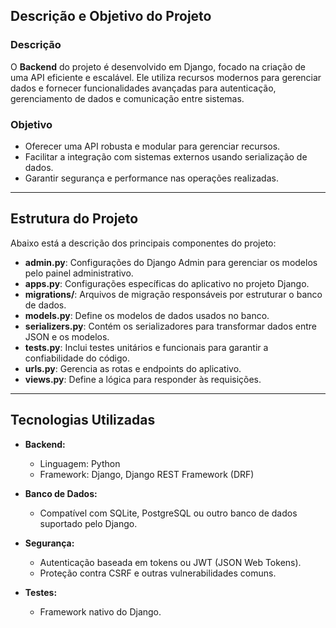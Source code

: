 ## Descrição e Objetivo do Projeto

### Descrição
O **Backend** do projeto é desenvolvido em Django, focado na criação de uma API eficiente e escalável. Ele utiliza recursos modernos para gerenciar dados e fornecer funcionalidades avançadas para autenticação, gerenciamento de dados e comunicação entre sistemas.

### Objetivo
- Oferecer uma API robusta e modular para gerenciar recursos.
- Facilitar a integração com sistemas externos usando serialização de dados.
- Garantir segurança e performance nas operações realizadas.

---

## Estrutura do Projeto

Abaixo está a descrição dos principais componentes do projeto:

- **admin.py**: Configurações do Django Admin para gerenciar os modelos pelo painel administrativo.
- **apps.py**: Configurações específicas do aplicativo no projeto Django.
- **migrations/**: Arquivos de migração responsáveis por estruturar o banco de dados.
- **models.py**: Define os modelos de dados usados no banco.
- **serializers.py**: Contém os serializadores para transformar dados entre JSON e os modelos.
- **tests.py**: Inclui testes unitários e funcionais para garantir a confiabilidade do código.
- **urls.py**: Gerencia as rotas e endpoints do aplicativo.
- **views.py**: Define a lógica para responder às requisições.

---

## Tecnologias Utilizadas

- **Backend:**
  - Linguagem: Python
  - Framework: Django, Django REST Framework (DRF)

- **Banco de Dados:**
  - Compatível com SQLite, PostgreSQL ou outro banco de dados suportado pelo Django.

- **Segurança:**
  - Autenticação baseada em tokens ou JWT (JSON Web Tokens).
  - Proteção contra CSRF e outras vulnerabilidades comuns.

- **Testes:**
  - Framework nativo do Django.
